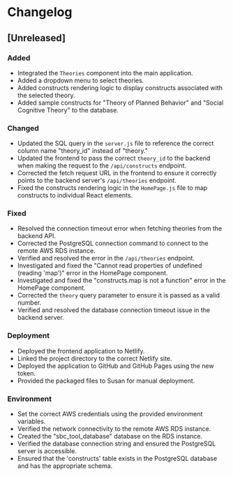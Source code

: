 # Changelog

## [Unreleased]

### Added
- Integrated the `Theories` component into the main application.
- Added a dropdown menu to select theories.
- Added constructs rendering logic to display constructs associated with the selected theory.
- Added sample constructs for "Theory of Planned Behavior" and "Social Cognitive Theory" to the database.

### Changed
- Updated the SQL query in the `server.js` file to reference the correct column name "theory_id" instead of "theory."
- Updated the frontend to pass the correct `theory_id` to the backend when making the request to the `/api/constructs` endpoint.
- Corrected the fetch request URL in the frontend to ensure it correctly points to the backend server's `/api/theories` endpoint.
- Fixed the constructs rendering logic in the `HomePage.js` file to map constructs to individual React elements.

### Fixed
- Resolved the connection timeout error when fetching theories from the backend API.
- Corrected the PostgreSQL connection command to connect to the remote AWS RDS instance.
- Verified and resolved the error in the `/api/theories` endpoint.
- Investigated and fixed the "Cannot read properties of undefined (reading 'map')" error in the HomePage component.
- Investigated and fixed the "constructs.map is not a function" error in the HomePage component.
- Corrected the `theory` query parameter to ensure it is passed as a valid number.
- Verified and resolved the database connection timeout issue in the backend server.

### Deployment
- Deployed the frontend application to Netlify.
- Linked the project directory to the correct Netlify site.
- Deployed the application to GitHub and GitHub Pages using the new token.
- Provided the packaged files to Susan for manual deployment.

### Environment
- Set the correct AWS credentials using the provided environment variables.
- Verified the network connectivity to the remote AWS RDS instance.
- Created the "sbc_tool_database" database on the RDS instance.
- Verified the database connection string and ensured the PostgreSQL server is accessible.
- Ensured that the 'constructs' table exists in the PostgreSQL database and has the appropriate schema.
